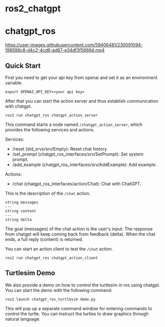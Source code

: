 # ros2_chatgpt

# chatgpt_ros

https://user-images.githubusercontent.com/59406481/230091094-198598c8-d4c2-4cd6-ad87-e34df3f56664.mp4

## Quick Start

First you need to get your api key from openai and set it as an environment variable.

```
export OPENAI_API_KEY=<your api key>
```

After that you can start the action server and thus establish communication with chatgpt.

```
ros2 run chatgpt_ros chatgpt_action_server
```

This command starts a node named `/chatgpt_action_server`, which provides the following services and actions.

Services:
- /reset (std_srvs/srv/Empty): Reset chat history.
- /set_prompt (chatgpt_ros_interfaces/srv/SetPrompt): Set system prompt.
- /add_example (chatgpt_ros_interfaces/srv/AddExample): Add example.

Actions:
- /chat (chatgpt_ros_interfaces/action/Chat): Chat with ChatGPT.

This is the description of the `/chat` action.

```
string messages
---
string content
---
string delta
```

The goal (messages) of the chat action is the user's input. The response from chatgpt will keep coming back from feedback (delta). When the chat ends, a full reply (content) is returned.

You can start an action client to test the `/chat` action.

```
ros2 run chatgpt_ros chatgpt_action_client
```

## Turtlesim Demo

We also provide a demo on how to control the turtlesim in ros using chatgpt. You can start the demo with the following command:

```
ros2 launch chatgpt_ros_turtlesim demo.py
```

This will pop up a separate command window for entering commands to control the turtle. You can instruct the turtles to draw graphics through natural language.
